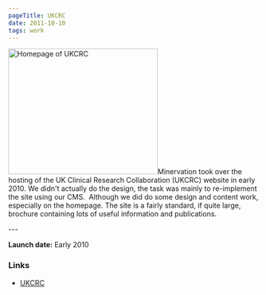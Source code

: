 ```yaml
---
pageTitle: UKCRC
date: 2011-10-10
tags: work
---
```

<p><img src="/assets/images/ukcrc.png" alt="Homepage of UKCRC" width="300" height="253" />Minervation took over the hosting of the UK Clinical Research Collaboration (UKCRC) website in early 2010. We didn't actually do the design, the task was mainly to re-implement the site using our CMS.  Although we did do some design and content work, especially on the homepage. The site is a fairly standard, if quite large, brochure containing lots of useful information and publications.</p>
---

<p><strong>Launch date:</strong> Early 2010</p>
<h3>Links</h3>
<ul>
<li><a href="http://www.ukcrc.org/">UKCRC</a></li>
</ul>